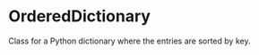 OrderedDictionary
=================

Class for a Python dictionary where the entries are sorted by key. 